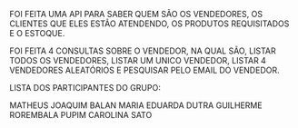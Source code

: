 FOI FEITA UMA API PARA SABER QUEM SÃO OS VENDEDORES, OS CLIENTES QUE ELES ESTÃO ATENDENDO, OS PRODUTOS REQUISITADOS E O ESTOQUE.

FOI FEITA 4 CONSULTAS SOBRE O VENDEDOR, NA QUAL SÃO, LISTAR TODOS OS VENDEDORES, LISTAR UM UNICO VENDEDOR, LISTAR 4 VENDEDORES ALEATÓRIOS E PESQUISAR PELO EMAIL DO VENDEDOR.

LISTA DOS PARTICIPANTES DO GRUPO:

MATHEUS JOAQUIM BALAN
MARIA EDUARDA DUTRA 
GUILHERME ROREMBALA PUPIM 
CAROLINA SATO